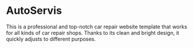 # AutoServis
This is a professional and top-notch car repair website template that works for all kinds of car repair shops. Thanks to its clean and bright design, it quickly adjusts to different purposes.
